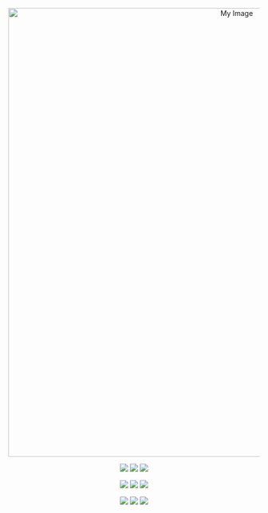 <p align="center">
  <img src="https://github.com/user-attachments/assets/f3417357-6bae-404e-95a6-55d709f3d5e6" alt="My Image" width="900" />
</p>


<p align="center">
  <img src="https://img.shields.io/badge/Slack-4A154B?style=for-the-badge&logo=slack&logoColor=white" />
  <img src="https://img.shields.io/badge/Notion-000000?style=for-the-badge&logo=notion&logoColor=white" />
  <img src="https://img.shields.io/badge/Git-F05032?style=for-the-badge&logo=git&logoColor=white" />
</p>

<p align="center">
  <img src="https://img.shields.io/badge/GitHub-181717?style=for-the-badge&logo=github&logoColor=white" />
  <img src="https://img.shields.io/badge/GitHub_Desktop-FFFFFF?style=for-the-badge&logo=github&logoColor=black" />
  <img src="https://img.shields.io/badge/C%23-239120?style=for-the-badge&logo=csharp&logoColor=white" />
</p>

<p align="center">
  <img src="https://img.shields.io/badge/Unity-000000?style=for-the-badge&logo=unity&logoColor=white" />
  <img src="https://img.shields.io/badge/Blender-F5792A?style=for-the-badge&logo=blender&logoColor=white" />
  <img src="https://img.shields.io/badge/Aseprite-7D929E?style=for-the-badge&logo=aseprite&logoColor=white" />
</p>
